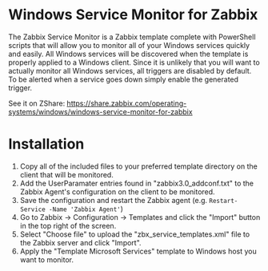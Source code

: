 # Windows Service Monitor for Zabbix
The Zabbix Service Monitor is a Zabbix template complete with PowerShell scripts that will allow you to monitor all of your Windows services quickly and easily. All Windows services will be discovered when the template is properly applied to a Windows client. Since it is unlikely that you will want to actually monitor all Windows services, all triggers are disabled by default. To be alerted when a service goes down simply enable the generated trigger.

See it on ZShare: https://share.zabbix.com/operating-systems/windows/windows-service-monitor-for-zabbix

# Installation
  1. Copy all of the included files to your preferred template directory on the client that will be monitored.
  2. Add the UserParamater entries found in "zabbix3.0_addconf.txt" to the Zabbix Agent's configuration on the client to be monitored.
  3. Save the configuration and restart the Zabbix agent (e.g. `Restart-Service -Name 'Zabbix Agent'`)
  4. Go to Zabbix -> Configuration -> Templates and click the "Import" button in the top right of the screen.
  5. Select "Choose file" to upload the "zbx_service_templates.xml" file to the Zabbix server and click "Import".
  6. Apply the "Template Microsoft Services" template to Windows host you want to monitor.
